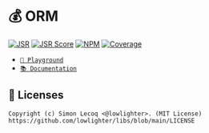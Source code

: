 # 💰 ORM

[![JSR](https://jsr.io/badges/@libs/orm)](https://jsr.io/@libs/orm) [![JSR Score](https://jsr.io/badges/@libs/orm/score)](https://jsr.io/@libs/orm)
[![NPM](https://img.shields.io/npm/v/@lowlighter%2Form?logo=npm&labelColor=cb0000&color=183e4e)](https://www.npmjs.com/package/@lowlighter/orm) [![Coverage](https://coverage.libs.lecoq.io/orm/badge.svg)](https://coverage.libs.lecoq.io/orm)

- [`🦕 Playground`](https://libs.lecoq.io/orm)
- [`📚 Documentation`](https://jsr.io/@libs/orm/doc)

## 📜 Licenses

```plaintext
Copyright (c) Simon Lecoq <@lowlighter>. (MIT License)
https://github.com/lowlighter/libs/blob/main/LICENSE
```
